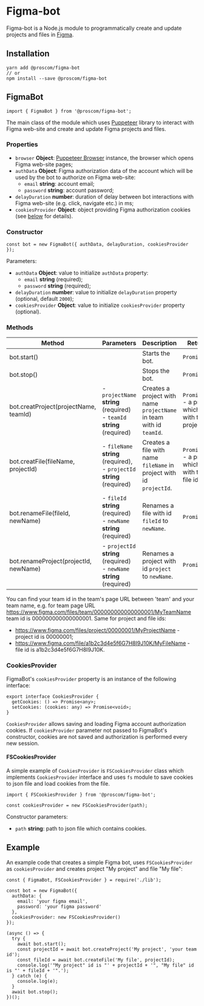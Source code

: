 # Figma-bot

Figma-bot is a Node.js module to programmatically create and update projects and files in [Figma](https://figma.com).

## Installation

```
yarn add @proscom/figma-bot
// or
npm install --save @proscom/figma-bot
```

## FigmaBot

```
import { FigmaBot } from '@proscom/figma-bot';
```

The main class of the module which uses [Puppeteer](https://pptr.dev/) library to interact with Figma web-site and create and update Figma projects and files.

### Properties

- `browser` **Object**: [Puppeteer Browser](https://pptr.dev/#?product=Puppeteer&version=v7.0.1&show=api-class-browser) instance, the browser which opens Figma web-site pages;
- `authData` **Object**: Figma authorization data of the account which will be used by the bot to authorize on Figma web-site:
  - `email` **string**: account email;
  - `password` **string**: account password;
- `delayDuration` **number**: duration of delay between bot interactions with Figma web-site (e.g. click, navigate etc.) in ms;
- `cookiesProvider` **Object**: object providing Figma authorization cookies (see [below](#CookiesProvider) for details).

### Constructor

```
const bot = new FigmaBot({ authData, delayDuration, cookiesProvider });
```

Parameters:

- `authData` **Object**: value to initialize `authData` property:
  - `email` **string** (required);
  - `password` **string** (required);
- `delayDuration` **number**: value to initialize `delayDuration` property (optional, default `2000`);
- `cookiesProvider` **Object**: value to initialize `cookiesProvider` property (optional).

### Methods

| Method                                | Parameters                                                                  | Description                                                         | Return value                                                         |
| ------------------------------------- | --------------------------------------------------------------------------- | ------------------------------------------------------------------- | -------------------------------------------------------------------- |
| bot.start()                           |                                                                             | Starts the bot.                                                     | `Promise<void>`                                                      |
| bot.stop()                            |                                                                             | Stops the bot.                                                      | `Promise<void>`                                                      |
| bot.creatProject(projectName, teamId) | - `projectName` **string** (required)<br/>- `teamId` **string** (required)  | Creates a project with name `projectName` in team with id `teamId`. | `Promise<string>` - a promise which resolves with the new project id |
| bot.creatFile(fileName, projectId)    | - `fileName` **string** (required),<br/>- `projectId` **string** (required) | Creates a file with name `fileName` in project with id `projectId`. | `Promise<string>` - a promise which resolves with the new file id    |
| bot.renameFile(fileId, newName)       | - `fileId` **string** (required)<br/>- `newName` **string** (required)      | Renames a file with id `fileId` to `newName`.                       | `Promise<void>`                                                      |
| bot.renameProject(projectId, newName) | - `projectId` **string** (required)<br/>- `newName` **string** (required)   | Renames a project with id `project` to `newName`.                   | `Promise<void>`                                                      |

You can find your team id in the team's page URL between 'team' and your team name, e.g. for team page URL
https://www.figma.com/files/team/000000000000000001/MyTeamName team id is 000000000000000001.
Same for project and file ids:

- https://www.figma.com/files/project/00000001/MyProjectName - project id is 00000001;
- https://www.figma.com/file/a1b2c3d4e5f6G7H8I9J10K/MyFileName - file id is a1b2c3d4e5f6G7H8I9J10K.

<p id="CookiesProvider"></p>

### CookiesProvider

FigmaBot's `cookiesProvider` property is an instance of the following interface:

```
export interface CookiesProvider {
  getCookies: () => Promise<any>;
  setCookies: (cookies: any) => Promise<void>;
}
```

`CookiesProvider` allows saving and loading Figma account authorization cookies. If `cookiesProvider` parameter not passed to FigmaBot's constructor, cookies are not saved and authorization is performed every new session.

#### FSCookiesProvider

A simple example of `CookiesProvider` is `FSCookiesProvider` class which implements `CookiesProvider` interface and uses `fs` module to save cookies to json file and load cookies from the file.

```
import { FSCookiesProvider } from '@proscom/figma-bot';

const cookiesProvider = new FSCookiesProvider(path);
```

Constructor parameters:

- `path` **string**: path to json file which contains cookies.

## Example

An example code that creates a simple Figma bot, uses `FSCookiesProvider` as `cookiesProvider` and creates project "My project" and file "My file":

```
const { FigmaBot, FSCookiesProvider } = require('./lib');

const bot = new FigmaBot({
  authData: {
    email: 'your figma email',
    password: 'your figma password'
  },
  cookiesProvider: new FSCookiesProvider()
});

(async () => {
  try {
    await bot.start();
    const projectId = await bot.createProject('My project', 'your team id');
    const fileId = await bot.createFile('My file', projectId);
    console.log('"My project" id is "' + projectId + '", "My file" id is "' + fileId + '".');
  } catch (e) {
    console.log(e);
  }
  await bot.stop();
})();
```
